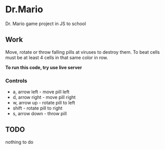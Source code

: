 # Dr.Mario
Dr. Mario game project in JS to school

## Work
Move, rotate or throw falling pills at viruses to destroy them.
To beat cells must be at least 4 cells in that same color in row.

**To run this code, try use live server**

### Controls
* a, arrow left - move pill left
* d, arrow right - move pill right
* w, arrow up - rotate pill to left
* shift - rotate pill to right
* s, arrow down - throw pill

## TODO
nothing to do
